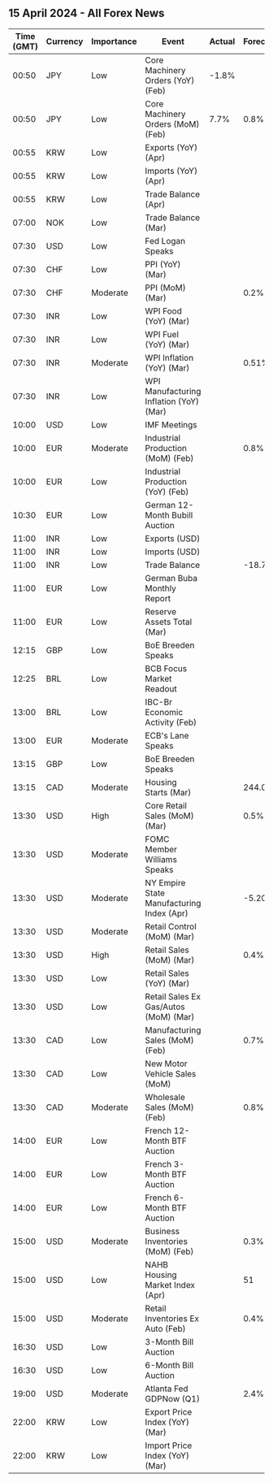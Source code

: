 ## 15 April 2024 - All Forex News

| Time (GMT) | Currency | Importance | Event | Actual | Forecast | Previous |
|------|----------|------------|-------|--------|----------|----------|
| 00:50 | JPY | Low | Core Machinery Orders (YoY) (Feb) | -1.8% |  | -10.9% |
| 00:50 | JPY | Low | Core Machinery Orders (MoM) (Feb) | 7.7% | 0.8% | -1.7% |
| 00:55 | KRW | Low | Exports (YoY) (Apr) |  |  | 3.1% |
| 00:55 | KRW | Low | Imports (YoY) (Apr) |  |  | -12.3% |
| 00:55 | KRW | Low | Trade Balance (Apr) |  |  | 4.28B |
| 07:00 | NOK | Low | Trade Balance (Mar) |  |  | 51.8B |
| 07:30 | USD | Low | Fed Logan Speaks |  |  |  |
| 07:30 | CHF | Low | PPI (YoY) (Mar) |  |  | -2.0% |
| 07:30 | CHF | Moderate | PPI (MoM) (Mar) |  | 0.2% | 0.1% |
| 07:30 | INR | Low | WPI Food (YoY) (Mar) |  |  | 6.95% |
| 07:30 | INR | Low | WPI Fuel (YoY) (Mar) |  |  | -1.59% |
| 07:30 | INR | Moderate | WPI Inflation (YoY) (Mar) |  | 0.51% | 0.20% |
| 07:30 | INR | Low | WPI Manufacturing Inflation (YoY) (Mar) |  |  | -1.27% |
| 10:00 | USD | Low | IMF Meetings |  |  |  |
| 10:00 | EUR | Moderate | Industrial Production (MoM) (Feb) |  | 0.8% | -3.2% |
| 10:00 | EUR | Low | Industrial Production (YoY) (Feb) |  |  | -6.7% |
| 10:30 | EUR | Low | German 12-Month Bubill Auction |  |  | 3.390% |
| 11:00 | INR | Low | Exports (USD) |  |  | 41.40B |
| 11:00 | INR | Low | Imports (USD) |  |  | 60.11B |
| 11:00 | INR | Low | Trade Balance |  | -18.78B | -18.71B |
| 11:00 | EUR | Low | German Buba Monthly Report |  |  |  |
| 11:00 | EUR | Low | Reserve Assets Total (Mar) |  |  | 1,156.11B |
| 12:15 | GBP | Low | BoE Breeden Speaks |  |  |  |
| 12:25 | BRL | Low | BCB Focus Market Readout |  |  |  |
| 13:00 | BRL | Low | IBC-Br Economic Activity (Feb) |  |  | 0.60% |
| 13:00 | EUR | Moderate | ECB's Lane Speaks |  |  |  |
| 13:15 | GBP | Low | BoE Breeden Speaks |  |  |  |
| 13:15 | CAD | Moderate | Housing Starts (Mar) |  | 244.0K | 253.5K |
| 13:30 | USD | High | Core Retail Sales (MoM) (Mar) |  | 0.5% | 0.3% |
| 13:30 | USD | Moderate | FOMC Member Williams Speaks |  |  |  |
| 13:30 | USD | Moderate | NY Empire State Manufacturing Index (Apr) |  | -5.20 | -20.90 |
| 13:30 | USD | Moderate | Retail Control (MoM) (Mar) |  |  | 0.0% |
| 13:30 | USD | High | Retail Sales (MoM) (Mar) |  | 0.4% | 0.6% |
| 13:30 | USD | Low | Retail Sales (YoY) (Mar) |  |  | 1.50% |
| 13:30 | USD | Low | Retail Sales Ex Gas/Autos (MoM) (Mar) |  |  | 0.3% |
| 13:30 | CAD | Low | Manufacturing Sales (MoM) (Feb) |  | 0.7% | 0.2% |
| 13:30 | CAD | Low | New Motor Vehicle Sales (MoM) |  |  | 116.9K |
| 13:30 | CAD | Moderate | Wholesale Sales (MoM) (Feb) |  | 0.8% | 0.1% |
| 14:00 | EUR | Low | French 12-Month BTF Auction |  |  | 3.461% |
| 14:00 | EUR | Low | French 3-Month BTF Auction |  |  | 3.827% |
| 14:00 | EUR | Low | French 6-Month BTF Auction |  |  | 3.697% |
| 15:00 | USD | Moderate | Business Inventories (MoM) (Feb) |  | 0.3% | 0.0% |
| 15:00 | USD | Low | NAHB Housing Market Index (Apr) |  | 51 | 51 |
| 15:00 | USD | Moderate | Retail Inventories Ex Auto (Feb) |  | 0.4% | 0.3% |
| 16:30 | USD | Low | 3-Month Bill Auction |  |  | 5.225% |
| 16:30 | USD | Low | 6-Month Bill Auction |  |  | 5.120% |
| 19:00 | USD | Moderate | Atlanta Fed GDPNow (Q1) |  | 2.4% | 2.4% |
| 22:00 | KRW | Low | Export Price Index (YoY) (Mar) |  |  | 4.2% |
| 22:00 | KRW | Low | Import Price Index (YoY) (Mar) |  |  | -0.2% |
